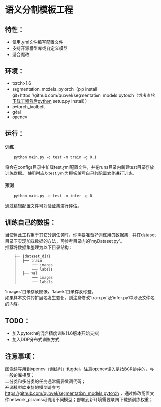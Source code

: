 # 语义分割模板工程

## 特性：
- 使用.yml文件编写配置文件
- 支持开源模型库或自定义模型
- 适合魔改  

## 环境：
- torch>1.6
- segmentation_models_pytorch（pip install git+https://github.com/qubvel/segmentation_models.pytorch（或者直接下载工程然后python setup.py install））
- pytorch_toolbelt
- gdal
- opencv  

## 运行：
#### 训练
```shell
    python main.py -c test -m train -g 0,1
```
将会在configs目录中加载test.yml配置文件，并在runs目录内新建test目录存放训练数据。
使用时应以test.yml为模板编写自己的配置文件进行训练。
#### 预测
```shell
    python main.py -c test -m infer -g 0
```
通过编辑配置文件可对验证集进行评估。  

## 训练自己的数据：
当使用此工程用于其它分割任务时，你需要准备好训练用的数据集，并在dataset目录下实现加载数据的方法，可参考目录内的'myDataset.py'。  
推荐将数据集整理为以下目录结构：
```shell
    ├── {dataset_dir}
    │   ├── train
    │       ├── images
    │       ├── labels
    │   ├── val
    │       ├── images
    │       ├── labels
```
'images'目录存放图像，'labels'目录存放标签。  
如果样本文件的扩展名发生变化，则注意修改'train.py'及'infer.py'中涉及文件名的内容。  

## TODO：
- 加入pytorch的混合精度训练(1.6版本开始支持)
- 加入DDP分布式训练方式  

## 注意事项：
图像读写用到opencv（训练时）和gdal，注意opencv读入是按BGR排序的，与一般的库相反；  
二分类和多分类的任务通常需要微调代码；  
开源模型库支持的模型请参考 https://github.com/qubvel/segmentation_models.pytorch ，通过修改配置文件network_params可调用不同模型；部署到新环境需要联网下载预训练权重；  
